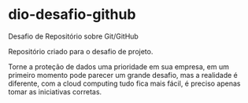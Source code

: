 # dio-desafio-github
Desafio de Repositório sobre Git/GitHub

Repositório criado para o desafio de projeto.

Torne a proteção de dados uma prioridade em sua empresa, em um primeiro momento pode parecer um grande desafio, 
mas a realidade é diferente, com a cloud computing tudo fica mais fácil, é preciso apenas tomar as iniciativas corretas.
